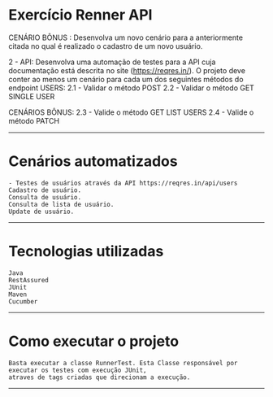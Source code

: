
# Exercício Renner API

CENÁRIO BÔNUS :
Desenvolva um novo cenário para a anteriormente citada no qual é realizado o cadastro de um novo usuário.

2 - API:
Desenvolva uma automação de testes para a API cuja documentação está descrita no site (https://reqres.in/).
O projeto deve conter ao menos um cenário para cada um dos seguintes métodos do endpoint USERS:
2.1 - Validar o método POST
2.2 - Validar o método GET SINGLE USER

CENÁRIOS BÔNUS:
2.3 - Valide o método GET LIST USERS
2.4 - Valide o método PATCH

----------------------------------------------------------------

# Cenários automatizados
    - Testes de usuários através da API https://reqres.in/api/users
    Cadastro de usuário.
    Consulta de usuário.
    Consulta de lista de usuário.
    Update de usuário.

----------------------------------------------------------------

# Tecnologias utilizadas
    Java
    RestAssured
    JUnit
    Maven
    Cucumber

----------------------------------------------------------------

# Como executar o projeto
    Basta executar a classe RunnerTest. Esta Classe responsável por executar os testes com execução JUnit, 
    atraves de tags criadas que direcionam a execução.

----------------------------------------------------------------

